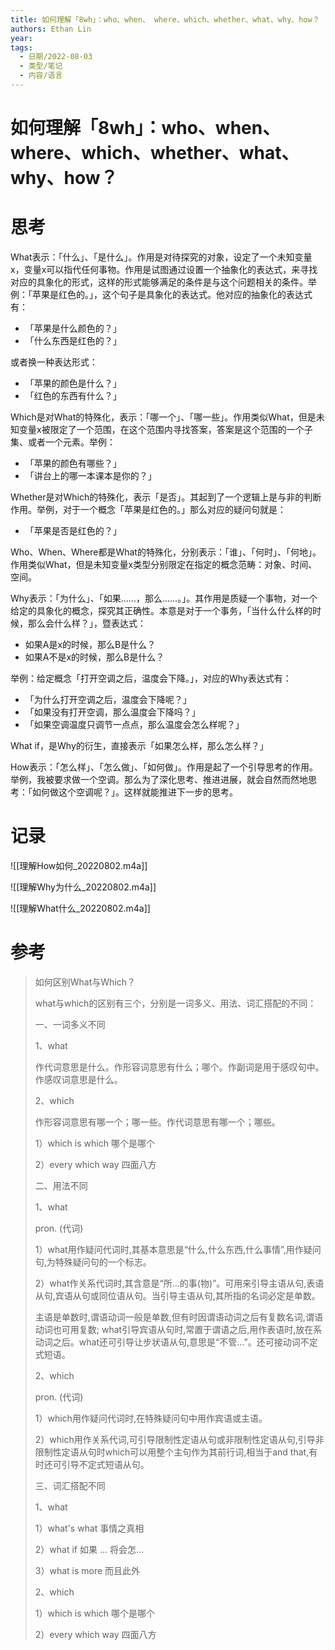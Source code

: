 ```yaml
---
title: 如何理解「8wh」：who、when、 where、which、whether、what、why、how？
authors: Ethan Lin
year:
tags:
  - 日期/2022-08-03 
  - 类型/笔记 
  - 内容/语言 
---
```



# 如何理解「8wh」：who、when、 where、which、whether、what、why、how？






# 思考



What表示：「什么」、「是什么」。作用是对待探究的对象，设定了一个未知变量x，变量x可以指代任何事物。作用是试图通过设置一个抽象化的表达式，来寻找对应的具象化的形式，这样的形式能够满足的条件是与这个问题相关的条件。举例：「苹果是红色的。」，这个句子是具象化的表达式。他对应的抽象化的表达式有：

- 「苹果是什么颜色的？」
- 「什么东西是红色的？」

或者换一种表达形式：

- 「苹果的颜色是什么？」
- 「红色的东西有什么？」



Which是对What的特殊化，表示：「哪一个」、「哪一些」。作用类似What，但是未知变量x被限定了一个范围，在这个范围内寻找答案，答案是这个范围的一个子集、或者一个元素。举例：

- 「苹果的颜色有哪些？」
- 「讲台上的哪一本课本是你的？」



Whether是对Which的特殊化，表示「是否」。其起到了一个逻辑上是与非的判断作用。举例，对于一个概念「苹果是红色的。」那么对应的疑问句就是：

- 「苹果是否是红色的？」



Who、When、Where都是What的特殊化，分别表示：「谁」、「何时」、「何地」。作用类似What，但是未知变量x类型分别限定在指定的概念范畴：对象、时间、空间。



Why表示：「为什么」、「如果……，那么……。」。其作用是质疑一个事物，对一个给定的具象化的概念，探究其正确性。本意是对于一个事务，「当什么什么样的时候，那么会什么样？」，暨表达式：

- 如果A是x的时候，那么B是什么？
- 如果A不是x的时候，那么B是什么？

举例：给定概念「打开空调之后，温度会下降。」，对应的Why表达式有：

- 「为什么打开空调之后，温度会下降呢？」
- 「如果没有打开空调，那么温度会下降吗？」
- 「如果空调温度只调节一点点，那么温度会怎么样呢？」



What if，是Why的衍生，直接表示「如果怎么样，那么怎么样？」



How表示：「怎么样」、「怎么做」、「如何做」。作用是起了一个引导思考的作用。举例，我被要求做一个空调。那么为了深化思考、推进进展，就会自然而然地思考：「如何做这个空调呢？」。这样就能推进下一步的思考。







# 记录


![[理解How如何_20220802.m4a]]

![[理解Why为什么_20220802.m4a]]

![[理解What什么_20220802.m4a]]



# 参考

> 如何区别What与Which？
>
> what与which的区别有三个，分别是一词多义、用法、词汇搭配的不同：
>
> 一、一词多义不同
>
> 1、what
>
> 作代词意思是什么。作形容词意思有什么；哪个。作副词是用于感叹句中。作感叹词意思是什么。
>
> 2、which
>
> 作形容词意思有哪一个；哪一些。作代词意思有哪一个；哪些。
>
> 1）which is which 哪个是哪个
>
> 2）every which way 四面八方
>
> 二、用法不同
>
> 1、what
>
> pron. (代词)
>
> 1）what用作疑问代词时,其基本意思是“什么,什么东西,什么事情”,用作疑问句,为特殊疑问句的一个标志。
>
> 2）what作关系代词时,其含意是“所…的事(物)”。可用来引导主语从句,表语从句,宾语从句或同位语从句。当引导主语从句,其所指的名词必定是单数。
>
> 主语是单数时,谓语动词一般是单数,但有时因谓语动词之后有复数名词,谓语动词也可用复数; what引导宾语从句时,常置于谓语之后,用作表语时,放在系动词之后。what还可引导让步状语从句,意思是“不管…”。还可接动词不定式短语。
>
> 2、which
>
> pron. (代词)
>
> 1）which用作疑问代词时,在特殊疑问句中用作宾语或主语。
>
> 2）which用作关系代词,可引导限制性定语从句或非限制性定语从句,引导非限制性定语从句时which可以用整个主句作为其前行词,相当于and that,有时还可引导不定式短语从句。
>
> 三、词汇搭配不同
>
> 1、what
>
> 1）what's what 事情之真相
>
> 2）what if 如果 ... 将会怎...
>
> 3）what is more 而且此外
>
> 2、which
>
> 1）which is which 哪个是哪个
>
> 2）every which way 四面八方

